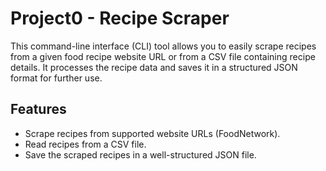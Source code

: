 # Project0 - Recipe Scraper

This command-line interface (CLI) tool allows you to easily scrape recipes from a given food recipe website URL or from a CSV file containing recipe details. It processes the recipe data and saves it in a structured JSON format for further use.

## Features
*    Scrape recipes from supported website URLs (FoodNetwork).
*    Read recipes from a CSV file.
*    Save the scraped recipes in a well-structured JSON file.
